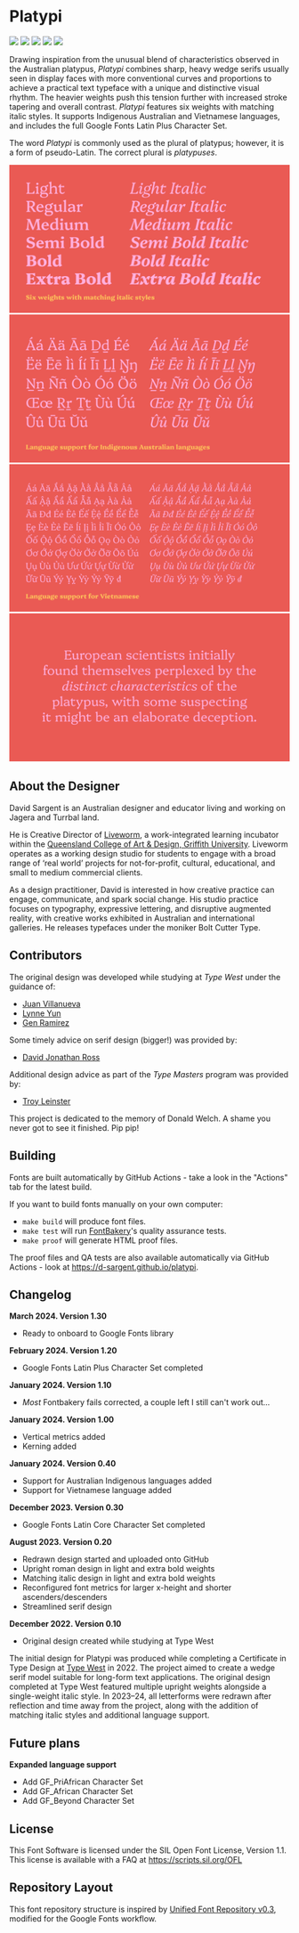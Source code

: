 # Platypi

[![][Fontbakery]](https://d-sargent.github.io/platypi/fontbakery/fontbakery-report.html)
[![][Universal]](https://d-sargent.github.io/platypi/fontbakery/fontbakery-report.html)
[![][GF Profile]](https://d-sargent.github.io/platypi/fontbakery/fontbakery-report.html)
[![][Outline Correctness]](https://d-sargent.github.io/platypi/fontbakery/fontbakery-report.html)
[![][Shaping]](https://d-sargent.github.io/platypi/fontbakery/fontbakery-report.html)

[Fontbakery]: https://img.shields.io/endpoint?url=https%3A%2F%2Fraw.githubusercontent.com%2Fd-sargent%2Fplatypi%2Fgh-pages%2Fbadges%2Foverall.json
[GF Profile]: https://img.shields.io/endpoint?url=https%3A%2F%2Fraw.githubusercontent.com%2Fd-sargent%2Fplatypi%2Fgh-pages%2Fbadges%2FGoogleFonts.json
[Outline Correctness]: https://img.shields.io/endpoint?url=https%3A%2F%2Fraw.githubusercontent.com%2Fd-sargent%2Fplatypi%2Fgh-pages%2Fbadges%2FOutlineCorrectnessChecks.json
[Shaping]: https://img.shields.io/endpoint?url=https%3A%2F%2Fraw.githubusercontent.com%2Fd-sargent%2Fplatypi%2Fgh-pages%2Fbadges%2FShapingChecks.json
[Universal]: https://img.shields.io/endpoint?url=https%3A%2F%2Fraw.githubusercontent.com%2Fd-sargent%2Fplatypi%2Fgh-pages%2Fbadges%2FUniversal.json

Drawing inspiration from the unusual blend of characteristics observed in the Australian platypus, _Platypi_ combines sharp, heavy wedge serifs usually seen in display faces with more conventional curves and proportions to achieve a practical text typeface with a unique and distinctive visual rhythm. The heavier weights push this tension further with increased stroke tapering and overall contrast. _Platypi_ features six weights with matching italic styles. It supports Indigenous Australian and Vietnamese languages, and includes the full Google Fonts Latin Plus Character Set.

The word _Platypi_ is commonly used as the plural of platypus; however, it is a form of pseudo-Latin. The correct plural is _platypuses_.

![Sample Image](documentation/platypi-sample-images-jan-2024-2.png)
![Sample Image](documentation/platypi-sample-images-jan-2024-3.png)
![Sample Image](documentation/platypi-sample-images-jan-2024-4.png)
![Sample Image](documentation/platypi-sample-images-jan-2024-5.png)

## About the Designer

David Sargent is an Australian designer and educator living and working on Jagera and Turrbal land. 

He is Creative Director of [Liveworm](https://liveworm.com.au), a work-integrated learning incubator within the [Queensland College of Art & Design, Griffith University](https://www.griffith.edu.au/arts-education-law/queensland-college-art-design). Liveworm operates as a working design studio for students to engage with a broad range of ‘real world’ projects for not-for-profit, cultural, educational, and small to medium commercial clients. 

As a design practitioner, David is interested in how creative practice can engage, communicate, and spark social change. His studio practice focuses on typography, expressive lettering, and disruptive augmented reality, with creative works exhibited in Australian and international galleries. He releases typefaces under the moniker Bolt Cutter Type.

## Contributors

The original design was developed while studying at _Type West_ under the guidance of:

* [Juan Villanueva](http://www.juankafka.com)
* [Lynne Yun](http://www.lynneyun.com)
* [Gen Ramirez](https://genramirez.com)

Some timely advice on serif design (bigger!) was provided by:

* [David Jonathan Ross](https://djr.com)

Additional design advice as part of the _Type Masters_ program was provided by:

* [Troy Leinster](https://www.leinstertype.com/typemasters)

This project is dedicated to the memory of Donald Welch. A shame you never got to see it finished. Pip pip!

## Building

Fonts are built automatically by GitHub Actions - take a look in the "Actions" tab for the latest build.

If you want to build fonts manually on your own computer:

* `make build` will produce font files.
* `make test` will run [FontBakery](https://github.com/googlefonts/fontbakery)'s quality assurance tests.
* `make proof` will generate HTML proof files.

The proof files and QA tests are also available automatically via GitHub Actions - look at https://d-sargent.github.io/platypi.

## Changelog

**March 2024. Version 1.30**
* Ready to onboard to Google Fonts library

**February 2024. Version 1.20**
* Google Fonts Latin Plus Character Set completed

**January 2024. Version 1.10**
* _Most_ Fontbakery fails corrected, a couple left I still can't work out...

**January 2024. Version 1.00**
* Vertical metrics added
* Kerning added

**January 2024. Version 0.40**
* Support for Australian Indigenous languages added
* Support for Vietnamese language added

**December 2023. Version 0.30**
* Google Fonts Latin Core Character Set completed

**August 2023. Version 0.20**
* Redrawn design started and uploaded onto GitHub
* Upright roman design in light and extra bold weights
* Matching italic design in light and extra bold weights
* Reconfigured font metrics for larger x-height and shorter ascenders/descenders
* Streamlined serif design

**December 2022. Version 0.10**
* Original design created while studying at Type West

The initial design for Platypi was produced while completing a Certificate in Type Design at [Type West](https://letterformarchive.org/type-west-online/) in 2022. The project aimed to create a wedge serif model suitable for long-form text applications. The original design completed at Type West featured multiple upright weights alongside a single-weight italic style. In 2023–24, all letterforms were redrawn after reflection and time away from the project, along with the addition of matching italic styles and additional language support. 

## Future plans

**Expanded language support**
* Add GF_PriAfrican Character Set
* Add GF_African Character Set
* Add GF_Beyond Character Set

## License

This Font Software is licensed under the SIL Open Font License, Version 1.1.
This license is available with a FAQ at
https://scripts.sil.org/OFL

## Repository Layout

This font repository structure is inspired by [Unified Font Repository v0.3](https://github.com/unified-font-repository/Unified-Font-Repository), modified for the Google Fonts workflow.
